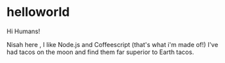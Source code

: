 # helloworld

Hi Humans!

Nisah here , I like Node.js and Coffeescript (that's what i'm made of!)
I've had tacos on the moon and find them far superior to Earth tacos.
